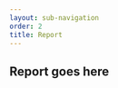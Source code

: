 ```yaml
---
layout: sub-navigation
order: 2
title: Report
---
```


## Report goes here

<style>
  :root {
    --foreground-lightness: 0%;
    --foreground-o-25: hsl(0deg 0% var(--foreground-lightness)/25%);
    --foreground-o-10: hsl(0deg 0% var(--foreground-lightness)/10%);
    --chaarts-purple: rgba(29,112,184,0.5);
    --to-radians: 0.01745329251;
    --scale: 1;
    --step: 0.3;
  }

  #report_radar:hover {
    --chaarts-purple: rgba(29,112,184,0.9);
  }
  .chaarts[class*=radar] span {
    transition: background 1s;
  }
</style>
<link rel="stylesheet" href="../../assets/chaarts.min.css">
<script src="../../assets/cmm_report.js"></script>

